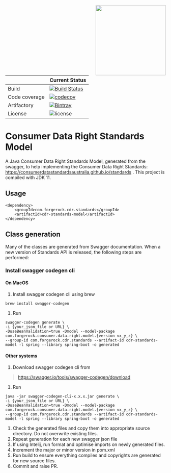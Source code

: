 [<img src="https://raw.githubusercontent.com/ForgeRock/forgerock-logo-dev/master/Logo-fr-dev.png" align="right" width="220px"/>](https://developer.forgerock.com/)

| |Current Status|
|---|---|
|Build|[![Build Status](https://img.shields.io/endpoint.svg?url=https%3A%2F%2Factions-badge.atrox.dev%2Fopenbankingtoolkit%2Fcdr-standards-model%2Fbadge%3Fref%3Dmaster&style=flat)](https://actions-badge.atrox.dev/openbankingtoolkit/cdr-standards-model/goto?ref=master)|
|Code coverage|[![codecov](https://codecov.io/gh/OpenBankingToolKit/cdr-standards-model/branch/master/graph/badge.svg)](https://codecov.io/gh/OpenBankingToolkit/cdr-standards-model)
|Artifactory|[![Bintray](https://img.shields.io/bintray/v/openbanking-toolkit/OpenBankingToolKit/cdr-standards-model.svg)](https://bintray.com/openbanking-toolkit/OpenBankingToolKit/cdr-standards-model)|
|License|![license](https://img.shields.io/github/license/ACRA/acra.svg)|


# Consumer Data Right Standards Model
A Java Consumer Data Right Standards Model, generated from the swagger, to help implementing the Consumer Data Right Standards: https://consumerdatastandardsaustralia.github.io/standards  .
This project is compiled with JDK 11.

## Usage
```
<dependency>
    <groupId>com.forgerock.cdr.standards</groupId>
    <artifactId>cdr-standards-model</artifactId>
</dependency>
```

## Class generation
Many of the classes are generated from Swagger documentation. When a new version of Standards API is released, 
the following steps are performed:
### Install swagger codegen cli
#### On MacOS
1. Install swagger codegen cli using brew
```
brew install swagger-codegen
```
1. Run
```
swagger-codegen generate \
-i {your_json_file or URL} \
-DuseBeanValidation=true -Dmodel --model-package com.forgerock.consumer.data.right.model.{version vx_y_z} \
--group-id com.forgerock.cdr.standards --artifact-id cdr-standards-model -l spring --library spring-boot -o generated
```
#### Other systems
1. Download swagger codegen cli from
>https://swagger.io/tools/swagger-codegen/download
1. Run
```
java -jar swagger-codegen-cli-x.x.x.jar generate \
-i {your_json_file or URL} \
-DuseBeanValidation=true -Dmodel --model-package com.forgerock.consumer.data.right.model.{version vx_y_z} \
--group-id com.forgerock.cdr.standards --artifact-id cdr-standards-model -l spring --library spring-boot -o generated
```
1. Check the generated files and copy them into appropriate source directory. Do not overwrite existing files.
1. Repeat generation for each new swagger json file
1. If using Intelij, run format and optimise imports on newly generated files. 
1. Increment the major or minor version in pom.xml
1. Run build to ensure everything compiles and copyrights are generated for new source files.
1. Commit and raise PR.  


